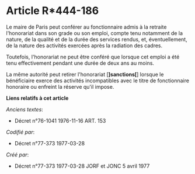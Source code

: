 # Article R*444-186

Le maire de Paris peut conférer au fonctionnaire admis à la retraite l'honorariat dans son grade ou son emploi, compte tenu
notamment de la nature, de la qualité et de la durée des services rendus, et, éventuellement, de la nature des activités
exercées après la radiation des cadres.

Toutefois, l'honorariat ne peut être conféré que lorsque cet emploi a été tenu effectivement pendant une durée de deux ans au
moins.

La même autorité peut retirer l'honorariat [**]sanctions[**] lorsque le bénéficiaire exerce des activités incompatibles avec
le titre de fonctionnaire honoraire ou enfreint la réserve qu'il impose.

**Liens relatifs à cet article**

_Anciens textes_:

  - Décret n°76-1041 1976-11-16 ART. 153

_Codifié par_:

  - Décret n°77-373 1977-03-28

_Créé par_:

  - Décret n°77-373 1977-03-28 JORF et JONC 5 avril 1977
